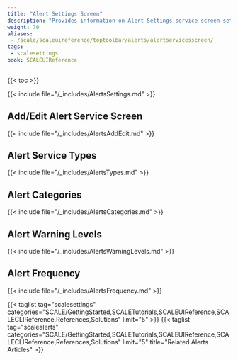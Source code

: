```yaml
---
title: "Alert Settings Screen"
description: "Provides information on Alert Settings service screen settings."
weight: 70
aliases:
 - /scale/scaleuireference/toptoolbar/alerts/alertservicesscreen/
tags:
 - scalesettings
book: SCALEUIReference
---
```


{{< toc >}}

{{< include file="/_includes/AlertsSettings.md" >}}

## Add/Edit Alert Service Screen

{{< include file="/_includes/AlertsAddEdit.md" >}}

## Alert Service Types

{{< include file="/_includes/AlertsTypes.md" >}}

## Alert Categories

{{< include file="/_includes/AlertsCategories.md" >}}
## Alert Warning Levels

{{< include file="/_includes/AlertsWarningLevels.md" >}}

## Alert Frequency

{{< include file="/_includes/AlertsFrequency.md" >}}

{{< taglist tag="scalesettings" categories="SCALE/GettingStarted,SCALETutorials,SCALEUIReference,SCALECLIReference,References,Solutions" limit="5" >}}
{{< taglist tag="scalealerts" categories="SCALE/GettingStarted,SCALETutorials,SCALEUIReference,SCALECLIReference,References,Solutions" limit="5" title="Related Alerts Articles" >}}

